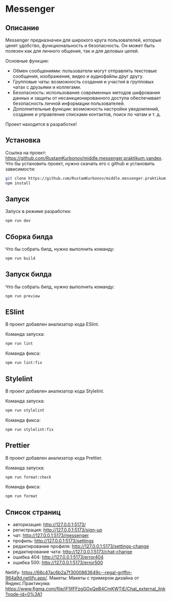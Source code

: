 # Messenger

## Описание

Messenger предназначен для широкого круга пользователей, которые ценят удобство, функциональность и безопасность. Он может быть полезен как для личного общения, так и для деловых целей.

Основные функции:

- Обмен сообщениями: пользователи могут отправлять текстовые сообщения, изображения, видео и аудиофайлы друг другу.
- Групповые чаты: возможность создания и участия в групповых чатах с друзьями и коллегами.
- Безопасность: использование современных методов шифрования данных и защиты от несанкционированного доступа обеспечивает безопасность личной информации пользователей.
- Дополнительные функции: возможность настройки уведомлений, создание и управление списками контактов, поиск по чатам и т. д.

Проект находится в разработке!

## Установка

Ссылка на проект: https://github.com/RustamKurbonov/middle.messenger.praktikum.yandex. Что бы установить проект, нужно скачать его с github и установить зависимости:

```bash
git clone https://github.com/RustamKurbonov/middle.messenger.praktikum.yandex.git
npm install
```

## Запуск

Запуск в режиме разработки:

```bash
npm run dev
```

## Сборка билда

Что бы собрать билд, нужно выполнить команду:

```bash
npm run build
```

## Запуск билда

Что бы собрать билд, нужно выполнить команду:

```bash
npm run preview
```

## ESlint

В проект добавлен анализатор кода ESlint.

Команда запуска:

```bash
npm run lint
```

Команда фикса:

```bash
npm run lint:fix
```

## Stylelint

В проект добавлен анализатор кода Stylelint.

Команда запуска:

```bash
npm run stylelint
```

Команда фикса:

```bash
npm run stylelint:fix
```

## Prettier

В проект добавлен анализатор кода Prettier.

Команда запуска:

```bash
npm run format:check
```

Команда фикса:

```bash
npm run format
```

## Список страниц

- авторизация: http://127.0.0.1:5173/
- регистрация: http://127.0.0.1:5173/sign-up
- чат: http://127.0.0.1:5173/messenger
- профиль: http://127.0.0.1:5173/settings
- редактирование профиля: http://127.0.0.1:5173/settings-change
- редактирование чата: http://127.0.0.1:5173/chat-change
- ошибка 404: http://127.0.0.1:5173/error404
- ошибка 500: http://127.0.0.1:5173/error500

Netlify: https://66c47ac6b2a7f3000863649c--regal-griffin-964a9d.netlify.app/. Макеты: Макеты с примером дизайна от Яндекс.Практикума: https://www.figma.com/file/jF5fFFzgGOxQeB4CmKWTiE/Chat_external_link?node-id=0%3A1
